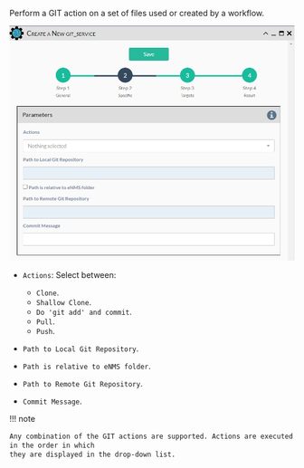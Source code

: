 Perform a GIT action on a set of files used or created by a workflow.

![GIT Action Service](../../_static/automation/builtin_service_types/git_action.png)

- `Actions`: Select between:

    - `Clone`.
    - `Shallow Clone`.
    - `Do 'git add' and commit`.
    - `Pull`.
    - `Push`.

- `Path to Local Git Repository`.

- `Path is relative to eNMS folder`.

- `Path to Remote Git Repository`.

- `Commit Message`.

!!! note
    
    Any combination of the GIT actions are supported. Actions are executed in the order in which
    they are displayed in the drop-down list.
